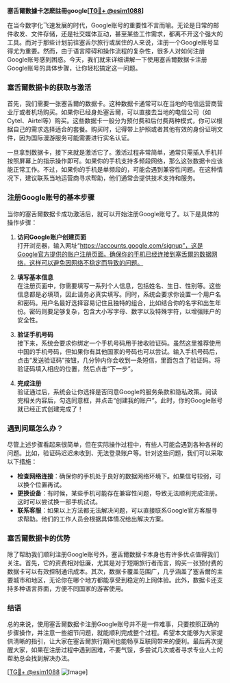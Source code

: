 **塞舌爾數據卡怎麽註冊google[[TG💪+ @esim1088](https://t.me/s/esim1088)]**

在当今数字化飞速发展的时代，Google账号的重要性不言而喻。无论是日常的邮件收发、文件存储，还是社交媒体互动，甚至某些工作需求，都离不开这个强大的工具。而对于那些计划前往塞舌尔旅行或居住的人来说，注册一个Google账号显得尤为重要。然而，由于语言障碍和操作流程的复杂性，很多人对如何注册Google账号感到困惑。今天，我们就来详细讲解一下使用塞舌爾数据卡注册Google账号的具体步骤，让你轻松搞定这一问题。

### 塞舌爾数据卡的获取与激活

首先，我们需要一张塞舌爾的数据卡。这种数据卡通常可以在当地的电信运营商营业厅或者机场购买。如果你已经身处塞舌爾，可以直接去当地的电信公司（如Cytel、Airtel等）购买。这些数据卡一般分为预付费和后付费两种模式，你可以根据自己的需求选择适合的套餐。购买时，记得带上护照或者其他有效的身份证明文件，因为国际漫游服务可能需要进行实名认证。

一旦拿到数据卡，接下来就是激活它了。激活过程非常简单，通常只需插入手机并按照屏幕上的指示操作即可。如果你的手机支持多频段网络，那么这张数据卡应该能正常工作。不过，如果你的手机是单频段的，可能会遇到兼容性问题。在这种情况下，建议联系当地运营商寻求帮助，他们通常会提供技术支持和服务。

### 注册Google账号的基本步骤

当你的塞舌爾数据卡成功激活后，就可以开始注册Google账号了。以下是具体的操作步骤：

1. **访问Google账户创建页面**  
   打开浏览器，输入网址“https://accounts.google.com/signup”，这是Google官方提供的账户注册页面。确保你的手机已经连接到塞舌爾的数据网络，这样可以避免因网络不稳定而导致的问题。

2. **填写基本信息**  
   在注册页面中，你需要填写一系列个人信息，包括姓名、生日、性别等。这些信息都是必填项，因此请务必真实填写。同时，系统会要求你设置一个用户名和密码。用户名最好选择容易记住且独特的组合，比如结合你的名字和出生年份。密码则要足够复杂，包含大小写字母、数字以及特殊字符，以增强账户的安全性。

3. **验证手机号码**  
   接下来，系统会要求你绑定一个手机号码用于接收验证码。虽然这里推荐使用中国的手机号码，但如果你有其他国家的号码也可以尝试。输入手机号码后，点击“发送验证码”按钮，几分钟内你会收到一条短信，里面包含了验证码。将验证码填入相应的位置，然后点击“下一步”。

4. **完成注册**  
   验证通过后，系统会让你选择是否同意Google的服务条款和隐私政策。阅读完相关内容后，勾选同意框，并点击“创建我的账户”。此时，你的Google账号就已经正式创建完成了！

### 遇到问题怎么办？

尽管上述步骤看起来很简单，但在实际操作过程中，有些人可能会遇到各种各样的问题。比如，验证码迟迟未收到、无法登录账户等。针对这些问题，我们可以采取以下措施：

- **检查网络连接**：确保你的手机处于良好的数据网络环境下。如果信号较弱，可以换个位置再试。
- **更换设备**：有时候，某些手机可能存在兼容性问题，导致无法顺利完成注册。这时可以尝试换一部手机试试。
- **联系客服**：如果以上方法都无法解决问题，可以直接联系Google官方客服寻求帮助。他们的工作人员会根据具体情况给出解决方案。

### 塞舌爾数据卡的优势

除了帮助我们顺利注册Google账号外，塞舌爾数据卡本身也有许多优点值得我们关注。首先，它的资费相对低廉，尤其是对于短期旅行者而言，购买一张预付费的数据卡可以有效控制通讯成本。其次，数据卡覆盖范围广，几乎涵盖了塞舌爾的主要城市和地区，无论你在哪个地方都能享受到稳定的上网体验。此外，数据卡还支持多种语言界面，方便不同国家的游客使用。

### 结语

总的来说，使用塞舌爾数据卡注册Google账号并不是一件难事，只要按照正确的步骤操作，并注意一些细节问题，就能顺利完成整个过程。希望本文能够为大家提供清晰的指引，让大家在塞舌爾旅行期间也能畅享互联网带来的便利。最后再次提醒大家，如果在注册过程中遇到困难，不要气馁，多尝试几次或者寻求专业人士的帮助总会找到解决办法。

[[TG💪+ @esim1088](https://t.me/s/esim1088) ![Image](https://i.postimg.cc/4NQfJmqS/Snipaste-2025-05-13-00-14-12.png)]